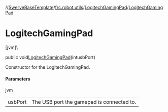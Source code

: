 //[SwerveBaseTemplate](../../../index.md)/[frc.robot.utils](../index.md)/[LogitechGamingPad](index.md)/[LogitechGamingPad](-logitech-gaming-pad.md)

# LogitechGamingPad

[jvm]\

public void[LogitechGamingPad](-logitech-gaming-pad.md)(intusbPort)

Constructor for the LogitechGamingPad.

#### Parameters

jvm

| | |
|---|---|
| usbPort | The USB port the gamepad is connected to. |
